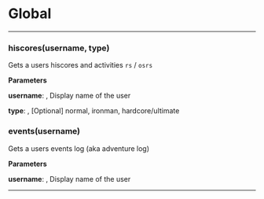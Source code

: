 # Global





* * *

### hiscores(username, type) 

Gets a users hiscores and activities `rs` / `osrs`

**Parameters**

**username**: , Display name of the user

**type**: , [Optional] normal, ironman, hardcore/ultimate



### events(username) 

Gets a users events log (aka adventure log)

**Parameters**

**username**: , Display name of the user




* * *










